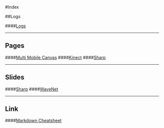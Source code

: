 #Index

##Logs

####[Logs](#!logs.md)

---

## Pages

####[Multi Mobile Canvas](#!pages/multi-mobile-canvas.md)
####[Kinect](#!pages/kinect.md)
####[Sharp](#!pages/sharp.md)

---

## Slides

####[Sharp](slides/#!sharp.md)
####[WaveNet](slides/#!wavenet.md)

---

## Link

####[Markdown Cheatsheet](https://github.com/adam-p/markdown-here/wiki/Markdown-Cheatsheet)